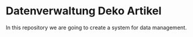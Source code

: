 # Datenverwaltung Deko Artikel
In this repository we are going to create a system for data management.
